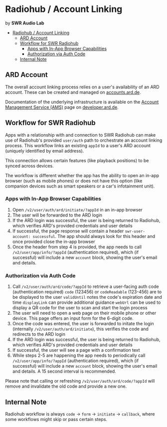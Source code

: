 # Radiohub / Account Linking

by **SWR Audio Lab**

- [Radiohub / Account Linking](#radiohub--account-linking)
  - [ARD Account](#ard-account)
  - [Workflow for SWR Radiohub](#workflow-for-swr-radiohub)
    - [Apps with In-App Browser Capabilities](#apps-with-in-app-browser-capabilities)
    - [Authorization via Auth Code](#authorization-via-auth-code)
  - [Internal Note](#internal-note)

## ARD Account

The overall account linking process relies on a user's availability of an ARD account. These can be created and managed on [accounts.ard.de](https://accounts.ard.de/).  

Documentation of the underlying infrastructure is available on the [Account Management Service (AMS)](https://developer.ard.de/account-management-service) page on [developer.ard.de](https://developer.ard.de/account-management-service).

## Workflow for SWR Radiohub

Apps with a relationship with and connection to SWR Radiohub can make use of Radiohub's provided `user/auth` path to orchestrate an account linking process. This workflow links an existing `appId` to a user's ARD account (uniquely identified by email address).  

This connection allows certain features (like playback positions) to be synced across devices.

The workflow is different whether the app has the ability to open an in-app browser (such as mobile phones) or does not have this option (like companion devices such as smart speakers or a car's infotainment unit).

### Apps with In-App Browser Capabilities

1. Open `/v2/user/auth/ard/initiate/?appId` in an in-app browser
2. The user will be forwarded to the ARD login
3. If the ARD login was successful, the user is being returned to Radiohub, which verifies ARD's provided credentials and user details
4. If successful, the page response will contain a header `swr-user-account: successful`. The app should always look for this header and once provided close the in-app browser
5. Once the header from step 4 is provided, the app needs to call `/v2/user/app/info/?appId` (authentication required), which (if successful) will include a new `account` block, showing the user's email and details.

### Authorization via Auth Code

1. Call `/v2/user/auth/ard/code/?appId` to retrieve a user-facing auth code (authentication required)
  `code` (123456) or `codeReadable` (123-456) are to be displayed to the user
  `validUntil` notes the code's expiration date and time
  `displayLink` can provide additional guidance
  `webUrl` can be used to display a QR code for the user to scan and start the login process
2. The user will need to open a web page on their mobile phone or other device. This page offers an input form for the 6-digit code.
3. Once the code was entered, the user is forwarded to initate the login (internally `/v2/user/auth/ard/initiate`), this verifies the code and redirects to the ARD login
4. If the ARD login was successful, the user is being returned to Radiohub, which verifies ARD's provided credentials and user details
5. If successful, the user will see a page with a confirmation text
6. While steps 2-5 are happening the app needs to periodically call `/v2/user/app/info/?appId` (authentication required), which (if successful) will include a new `account` block, showing the user's email and details. A 15 second interval is recommended.

Please note that calling or refreshing `/v2/user/auth/ard/code/?appId` will remove and invalidate the old code and provide a new one.

## Internal Note

Radiohub workflow is always `code` -> `form` -> `initiate` -> `callback`, where some workflows might skip or pass certain steps.
